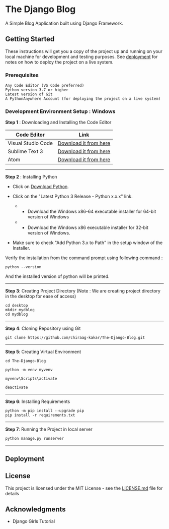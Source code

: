 # The Django Blog
A Simple Blog Application built using Django Framework.

## Getting Started

These instructions will get you a copy of the project up and running on your local machine for development and testing purposes. See [deployment](#Deployment) for notes on how to deploy the project on a live system.

### Prerequisites
```
Any Code Editor (VS Code preferred)
Python version 3.7 or higher
Latest version of Git
A PythonAnywhere Account (for deploying the project on a live system)
```

### Development Environment Setup : Windows
**Step 1** : Downloading and Installing the Code Editor

| Code Editor | Link 	|
|-	|-	|
| Visual Studio Code 	| [Download it from here](https://code.visualstudio.com/)	|
| Sublime Text 3 	| [Download it from here](https://www.sublimetext.com/3) |
| Atom 	| [Download it from here](https://atom.io/)	|

---
**Step 2** : Installing Python
* Click on [Download Python](https://www.python.org/downloads/windows/).
* Click on the "Latest Python 3 Release - Python x.x.x" link.
   * * Download the Windows x86-64 executable installer for 64-bit version of Windows
   * * Download the Windows x86 executable installer for 32-bit version of Windows.


* Make sure to check "Add Python 3.x to Path" in the setup window of the Installer.

Verify the installation from the command prompt using following command :
```
python --version
```
And the installed version of python will be printed.


---
**Step 3**: Creating Project Directory 
(Note : We are creating project directory in the desktop for ease of access)

```
cd desktop
mkdir mydblog
cd mydblog
```
---
**Step 4**: Cloning Repository using Git
```
git clone https://github.com/chiraag-kakar/The-Django-Blog.git
```

---
**Step 5**: Creating Virtual Environment
```
cd The-Django-Blog
```

```
python -m venv myvenv
```

```
myvenv\Scripts\activate
```
```
deactivate
```
---
**Step 6**: Installing Requirements
```
python -m pip install --upgrade pip
pip install -r requirements.txt
```
---
**Step 7**: Running the Project in local server
```
python manage.py runserver
```

---
## Deployment



## License

This project is licensed under the MIT License - see the [LICENSE.md](LICENSE.md) file for details

## Acknowledgments

* Django Girls Tutorial
